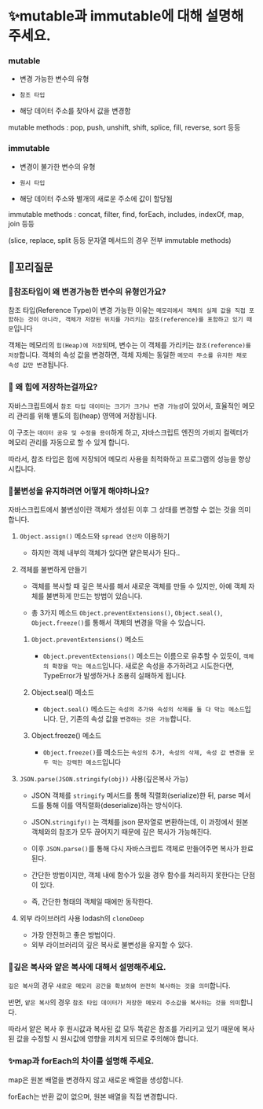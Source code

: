 # ✨mutable과 immutable에 대해 설명해 주세요.

### mutable

- 변경 가능한 변수의 유형

- `참조 타입`

- 해당 데이터 주소를 찾아서 값을 변경함

mutable methods : pop, push, unshift, shift, splice, fill, reverse, sort 등등

### immutable

- 변경이 불가한 변수의 유형

- `원시 타입`

- 해당 데이터 주소와 별개의 새로운 주소에 값이 할당됨

immutable methods : concat, filter, find, forEach, includes, indexOf, map, join 등등

(slice, replace, split 등등 문자열 메서드의 경우 전부 immutable methods)

## 🔁꼬리질문

### 🤔참조타입이 왜 변경가능한 변수의 유형인가요?

참조 타입(Reference Type)이 변경 가능한 이유는 `메모리에서 객체의 실제 값을 직접 포함하는 것이 아니라, 객체가 저장된 위치를 가리키는 참조(reference)를 포함하고 있기 때문`입니다

객체는 메모리의 `힙(Heap)에 저장`되며, 변수는 이 객체를 가리키는 `참조(reference)를 저장`합니다. 객체의 속성 값을 변경하면, 객체 자체는 동일한 `메모리 주소를 유지한 채로 속성 값만 변경`됩니다.

### 🤔 왜 힙에 저장하는걸까요?

자바스크립트에서 `참조 타입 데이터는 크기가 크거나 변경 가능성`이 있어서, 효율적인 메모리 관리를 위해 별도의 힙(heap) 영역에 저장됩니다.

이 구조는 `데이터 공유 및 수정을 용이`하게 하고, 자바스크립트 엔진의 가비지 컬렉터가 메모리 관리를 자동으로 할 수 있게 합니다.

따라서, 참조 타입은 힙에 저장되어 메모리 사용을 최적화하고 프로그램의 성능을 향상시킵니다.

### 🤔불변성을 유지하려면 어떻게 해야하나요?

자바스크립트에서 불변성이란 객체가 생성된 이후 그 상태를 변경할 수 없는 것을 의미합니다.

1. `Object.assign()` 메소드와 `spread 연산자` 이용하기

   - 하지만 객체 내부의 객체가 있다면 얕은복사가 된다..

2. 객체를 불변하게 만들기

   - 객체를 복사할 때 깊은 복사를 해서 새로운 객체를 만들 수 있지만, 아예 객체 자체를 불변하게 만드는 방법이 있습니다.

   - 총 3가지 메소드 `Object.preventExtensions()`, `Object.seal()`, `Object.freeze()`를 통해서 객체의 변경을 막을 수 있습니다.

   1. `Object.preventExtensions()` 메소드

      - `Object.preventExtensions()` 메소드는 이름으로 유추할 수 있듯이, `객체의 확장을 막는 메소드`입니다. 새로운 속성을 추가하려고 시도한다면, TypeError가 발생하거나 조용히 실패하게 됩니다.

   2. Object.seal() 메소드

      - `Object.seal()` 메소드는 `속성의 추가와 속성의 삭제를 둘 다 막는 메소드`입니다. 단, 기존의 속성 값을 `변경하는 것은 가능`합니다.

   3. Object.freeze() 메소드

      - `Object.freeze()`를 메소드는 `속성의 추가, 속성의 삭제, 속성 값 변경을 모두 막는 강력한 메소드`입니다

3. `JSON.parse(JSON.stringify(obj))` 사용(깊은복사 가능)

   - JSON 객체를 `stringify` 메서드를 통해 직렬화(serialize)한 뒤, parse 메서드를 통해 이를 역직렬화(deserialize)하는 방식이다.

   - JSON.`stringify()` 는 객체를 json 문자열로 변환하는데, 이 과정에서 원본 객체와의 참조가 모두 끊어지기 때문에 깊은 복사가 가능해진다.

   - 이후 `JSON.parse()`를 통해 다시 자바스크립트 객체로 만들어주면 복사가 완료된다.

   - 간단한 방법이지만, 객체 내에 함수가 있을 경우 함수를 처리하지 못한다는 단점이 있다.

   - 즉, 간단한 형태의 객체일 때에만 동작한다.

4. 외부 라이브러리 사용 lodash의 `cloneDeep`

   - 가장 안전하고 좋은 방법이다.
   - 외부 라이브러리의 깊은 복사로 불변성을 유지할 수 있다.

### 🤔깊은 복사와 얕은 복사에 대해서 설명해주세요.

`깊은 복사`의 경우 `새로운 메모리 공간을 확보하여 완전히 복사하는 것을 의미`합니다.

반면, `얕은 복사`의 경우 `참조 타입 데이터가 저장한 메모리 주소값을 복사하는 것을 의미`합니다.

따라서 얕은 복사 후 원시값과 복사된 값 모두 똑같은 참조를 가리키고 있기 때문에 복사된 값을 수정할 시 원시값에 영향을 끼치게 되므로 주의해야 합니다.

### ✨map과 forEach의 차이를 설명해 주세요.

map은 원본 배열을 변경하지 않고 새로운 배열을 생성합니다.

forEach는 반환 값이 없으며, 원본 배열을 직접 변경합니다.

